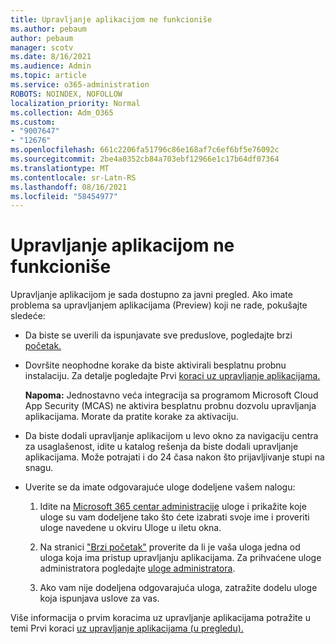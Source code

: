 ```yaml
---
title: Upravljanje aplikacijom ne funkcioniše
ms.author: pebaum
author: pebaum
manager: scotv
ms.date: 8/16/2021
ms.audience: Admin
ms.topic: article
ms.service: o365-administration
ROBOTS: NOINDEX, NOFOLLOW
localization_priority: Normal
ms.collection: Adm_O365
ms.custom:
- "9007647"
- "12676"
ms.openlocfilehash: 661c2206fa51796c86e168af7c6ef6bf5e76092c
ms.sourcegitcommit: 2be4a0352cb84a703ebf12966e1c17b64df07364
ms.translationtype: MT
ms.contentlocale: sr-Latn-RS
ms.lasthandoff: 08/16/2021
ms.locfileid: "58454977"
---
```

# <a name="app-governance-is-not-working"></a>Upravljanje aplikacijom ne funkcioniše

Upravljanje aplikacijom je sada dostupno za javni pregled. Ako imate problema sa upravljanjem aplikacijama (Preview) koji ne rade, pokušajte sledeće:

- Da biste se uverili da ispunjavate sve preduslove, pogledajte brzi [početak.](https://docs.microsoft.com/microsoft-365/compliance/app-governance-get-started)

- Dovršite neophodne korake da biste aktivirali besplatnu probnu instalaciju. Za detalje pogledajte Prvi [koraci uz upravljanje aplikacijama.](https://docs.microsoft.com/microsoft-365/compliance/app-governance-get-started#add-app-governance-to-your-microsoft-365-account) 

    **Napoma:** Jednostavno veća integracija sa programom Microsoft Cloud App Security (MCAS) ne aktivira besplatnu probnu dozvolu upravljanja aplikacijama. Morate da pratite korake za aktivaciju.

- Da biste dodali upravljanje aplikacijom u levo okno za navigaciju centra za usaglašenost, idite u katalog rešenja da biste dodali upravljanje aplikacijama. Može potrajati i do 24 časa nakon što prijavljivanje stupi na snagu.

- Uverite se da imate odgovarajuće uloge dodeljene vašem nalogu:

    1. Idite na [Microsoft 365 centar administracije](https://admin.microsoft.com/Adminportal/Home#/users) uloge i prikažite koje uloge su vam dodeljene tako što  ćete izabrati svoje ime i proveriti uloge navedene u okviru Uloge u iletu okna.

    1. Na stranici ["Brzi početak"](https://aka.ms/appgovernancepreview) proverite da li je vaša uloga jedna od uloga koja ima pristup upravljanju aplikacijama. Za prihvaćene uloge administratora pogledajte [uloge administratora](https://docs.microsoft.com/microsoft-365/compliance/app-governance-get-started#administrator-roles). 

    1. Ako vam nije dodeljena odgovarajuća uloga, zatražite dodelu uloge koja ispunjava uslove za vas.

Više informacija o prvim koracima uz upravljanje aplikacijama potražite u temi Prvi koraci [uz upravljanje aplikacijama (u pregledu).](https://docs.microsoft.com/microsoft-365/compliance/app-governance-get-started)